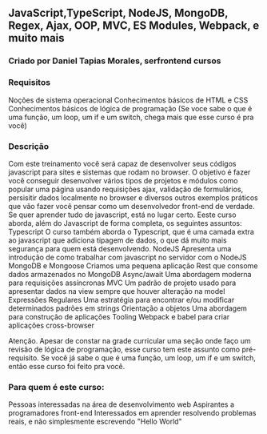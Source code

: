 ## JavaScript,TypeScript, NodeJS, MongoDB, Regex, Ajax, OOP, MVC, ES Modules, Webpack, e muito mais

### Criado por Daniel Tapias Morales, serfrontend cursos

### Requisitos

Noções de sistema operacional
Conhecimentos básicos de HTML e CSS
Conhecimentos básicos de lógica de programação (Se voce sabe o que é uma função, um loop, um if e um switch, chega mais que esse curso é pra você)

### Descrição

Com este treinamento você será capaz de desenvolver seus códigos javascript para sites e sistemas que rodam no browser. 
O objetivo é fazer você conseguir desenvolver vários tipos de projetos e módulos como popular uma página usando requisições ajax, validação de formulários, persisitir dados localmente no browser e diversos outros exemplos práticos que vão fazer você pensar como um desenvolvedor front-end de verdade.
Se quer aprender tudo de javascript, está no lugar certo.
Eeste curso aborda, além do Javascript de forma completa, os seguintes assuntos:
Typescript
O curso também aborda o Typescript, que é uma camada extra ao javascript que adiciona tipagem de dados, o que dá muito mais segurança para quem está desenvolvendo.
NodeJS
Apresenta uma introdução de como trabalhar com javascript no servidor com o NodeJS
MongoDB e Mongoose
Criamos uma pequena aplicação Rest que consome dados armazenados no MongoDB
Async/await
Uma abordagem moderna para requisições assíncronas
MVC
Um padrão de projeto usado para apresentar dados na view sempre que houver alteração na model
Expressões Regulares
Uma estratégia para encontrar e/ou modificar determinados padrões em strings
Orientação a objetos
Uma abordagem para construção de aplicações
Tooling
Webpack e babel para criar aplicações cross-browser

Atenção. Apesar de constar na grade curricular uma seção onde faço um revisão de lógica de programação, esse curso tem este assunto como pré-requisito. Se você já sabe o que é uma função, um loop, um if e um switch, então esse curso foi feito pra você.

### Para quem é este curso:

Pessoas interessadas na área de desenvolvimento web
Aspirantes a programadores front-end
Interessados em aprender resolvendo problemas reais, e não simplesmente escrevendo "Hello World"
